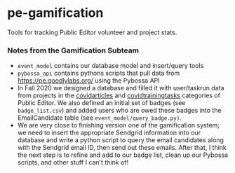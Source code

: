 # pe-gamification
Tools for tracking Public Editor volunteer and project stats.

### Notes from the Gamification Subteam
  - `event_model` contains our database model and insert/query tools
  - `pybossa_api` contains pythons scripts that pull data from https://pe.goodlylabs.org/ using the Pybossa API
  - In Fall 2020 we designed a database and filled it with user/taskrun data from projects in the [covidarticles](https://pe.goodlylabs.org/project/category/covidarticles/) and [covidtrainingtasks](https://pe.goodlylabs.org/project/category/covidtrainingtasks/) categories of Public Editor. We also defined an initial set of badges (see `badge_list.csv`) and added users who are owed these badges into the EmailCandidate table (see `event_model/query_badge.py)`. 
  - We are very close to finishing version one of the gamification system; we need to insert the appropriate Sendgrid information into our database and write a python script to query the email candidates along with the Sendgrid email ID, then send out these emails. After that, I think the next step is to refine and add to our badge list, clean up our Pybossa scripts, and other stuff I can't think of!

